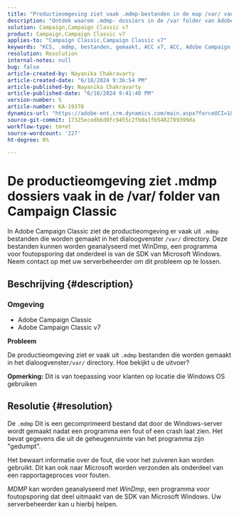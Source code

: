 ```yaml
---
title: "Productieomgeving ziet vaak .mdmp-bestanden in de map /var/ van het Campaign Classic"
description: "Ontdek waarom .mdmp- dossiers in de /var folder van Adobe Campaign Classic worden geproduceerd. Raadpleeg de serverbeheerder."
solution: Campaign,Campaign Classic v7
product: Campaign,Campaign Classic v7
applies-to: "Campaign Classic,Campaign Classic v7"
keywords: "KCS, .mdmp, bestanden, gemaakt, ACC v7, ACC, Adobe Campaign Classic, Adobe Campaign Classic v7, FAQ"
resolution: Resolution
internal-notes: null
bug: false
article-created-by: Nayanika Chakravarty
article-created-date: "6/18/2024 9:36:54 PM"
article-published-by: Nayanika Chakravarty
article-published-date: "6/18/2024 9:41:40 PM"
version-number: 5
article-number: KA-19378
dynamics-url: "https://adobe-ent.crm.dynamics.com/main.aspx?forceUCI=1&pagetype=entityrecord&etn=knowledgearticle&id=e082efdf-ba2d-ef11-840a-000d3a5b439f"
source-git-commit: 17325ecedb6d0fc9455c2fb0a1fb5482709399da
workflow-type: tm+mt
source-wordcount: '227'
ht-degree: 0%

---
```


# De productieomgeving ziet .mdmp dossiers vaak in de /var/ folder van Campaign Classic


In Adobe Campaign Classic ziet de productieomgeving er vaak uit `.mdmp` bestanden die worden gemaakt in het dialoogvenster `/var/` directory. Deze bestanden kunnen worden geanalyseerd met WinDmp, een programma voor foutopsporing dat onderdeel is van de SDK van Microsoft Windows. Neem contact op met uw serverbeheerder om dit probleem op te lossen.

## Beschrijving {#description}


### <b>Omgeving</b>

- Adobe Campaign Classic
- Adobe Campaign Classic v7


<b>Probleem</b>

De productieomgeving ziet er vaak uit `.mdmp` bestanden die worden gemaakt in het dialoogvenster`/var/` directory. Hoe bekijkt u de uitvoer?

<b>Opmerking:</b> Dit is van toepassing voor klanten op locatie die Windows OS gebruiken


## Resolutie {#resolution}


De `.mdmp` Dit is een gecomprimeerd bestand dat door de Windows-server wordt gemaakt nadat een programma een fout of een crash laat zien. Het bevat gegevens die uit de geheugenruimte van het programma zijn &quot;gedumpt&quot;.

Het bewaart informatie over de fout, die voor het zuiveren kan worden gebruikt. Dit kan ook naar Microsoft worden verzonden als onderdeel van een rapportageproces voor fouten.

*MDMP* kan worden geanalyseerd met *WinDmp*, een programma voor foutopsporing dat deel uitmaakt van de SDK van Microsoft Windows. Uw serverbeheerder kan u hierbij helpen.

